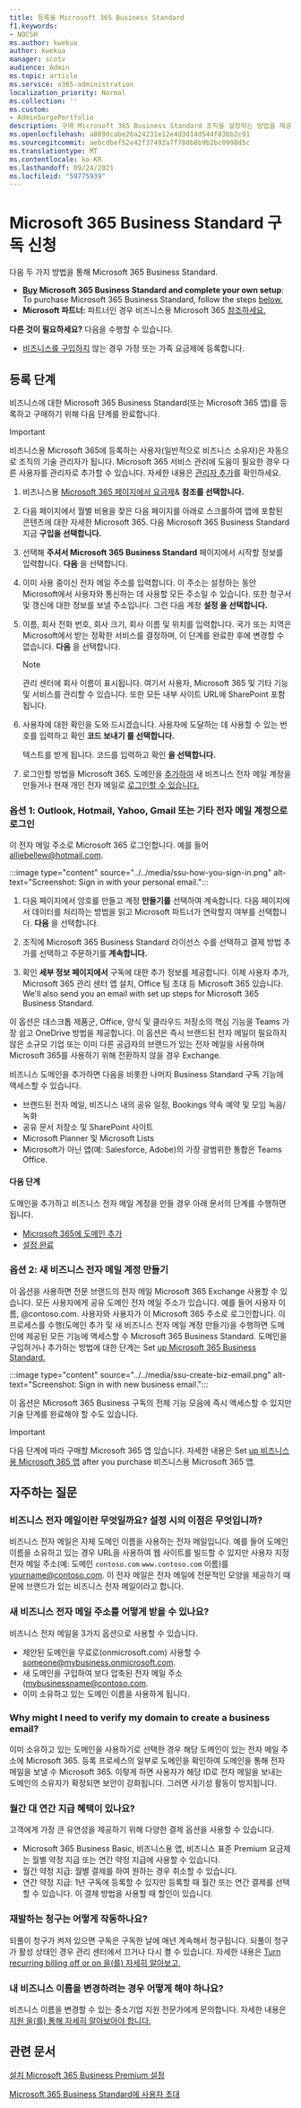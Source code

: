 ```yaml
---
title: 등록을 Microsoft 365 Business Standard
f1.keywords:
- NOCSH
ms.author: kwekua
author: kwekua
manager: scotv
audience: Admin
ms.topic: article
ms.service: o365-administration
localization_priority: Normal
ms.collection: ''
ms.custom:
- AdminSurgePortfolio
description: 구매 Microsoft 365 Business Standard 조직을 설정하는 방법을 제공합니다.
ms.openlocfilehash: a809dcabe26a24231e12e4d3d14d544f83bb2c91
ms.sourcegitcommit: aebcdbef52e42f37492a7f780b8b9b2bc0998d5c
ms.translationtype: MT
ms.contentlocale: ko-KR
ms.lasthandoff: 09/24/2021
ms.locfileid: "59775939"
---
```

# <a name="sign-up-for-a-microsoft-365-business-standard-subscription"></a>Microsoft 365 Business Standard 구독 신청

다음 두 가지 방법을 통해 Microsoft 365 Business Standard.
- **[Buy](https://go.microsoft.com/fwlink/?linkid=2109397) Microsoft 365 Business Standard and complete your own setup**: To purchase Microsoft 365 Business Standard, follow the steps [below.](#sign-up-steps)
- **Microsoft 파트너:** 파트너인 경우 비즈니스용 Microsoft 365 [참조하세요.](../../business/get-microsoft-365-business.md)

**다른 것이 필요하세요?** 다음을 수행할 수 있습니다.

- [비즈니스를 구입하지](https://go.microsoft.com/fwlink/?linkid=2109398) 않는 경우 가정 또는 가족 요금제에 등록합니다.

## <a name="sign-up-steps"></a>등록 단계

비즈니스에 대한 Microsoft 365 Business Standard(또는 Microsoft 365 앱)를 등록하고 구매하기 위해 다음 단계를 완료합니다.

> [!IMPORTANT]
> 비즈니스용 Microsoft 365에 등록하는 사용자(일반적으로 비즈니스 소유자)은 자동으로 조직의 기술 관리자가 됩니다. Microsoft 365 서비스 관리에 도움이 필요한 경우 다른 사용자를 관리자로 추가할 수 있습니다. 자세한 내용은 [관리자 추가](../../business-video/add-admin.md)를 확인하세요.

1. 비즈니스용 [Microsoft 365 페이지에서 요금제](https://go.microsoft.com/fwlink/?linkid=2109654)& **참조를 선택합니다.**
2. 다음 페이지에서 월별 비용을 찾은 다음 페이지를 아래로 스크롤하여 앱에 포함된 콘텐츠에 대한 자세한 Microsoft 365. 다음 Microsoft 365 Business Standard 지금 **구입을 선택합니다.**
3. 선택해 **주셔서 Microsoft 365 Business Standard** 페이지에서 시작할 정보를 입력합니다. **다음** 을 선택합니다.
4. 이미 사용 중이신 전자 메일 주소를 입력합니다. 이 주소는 설정하는 동안 Microsoft에서 사용자와 통신하는 데 사용할 모든 주소일 수 있습니다. 또한 청구서 및 갱신에 대한 정보를 보낼 주소입니다. 그런 다음 계정 **설정 을 선택합니다.**
5. 이름, 회사 전화 번호, 회사 크기, 회사 이름 및 위치를 입력합니다. 국가 또는 지역은 Microsoft에서 받는 정확한 서비스를 결정하며, 이 단계를 완료한 후에 변경할 수 없습니다. **다음** 을 선택합니다.

    > [!NOTE]
    > 관리 센터에 회사 이름이 표시됩니다. 여기서 사용자, Microsoft 365 및 기타 기능 및 서비스를 관리할 수 있습니다. 또한 모든 내부 사이트 URL에 SharePoint 포함됩니다.

6. 사용자에 대한 확인을 도와 드시겠습니다. 사용자에 도달하는 데 사용할 수 있는 번호를 입력하고 확인 **코드 보내기 를 선택합니다.**

   텍스트를 받게 됩니다. 코드를 입력하고 확인 **을 선택합니다.**

7. 로그인할 방법을 Microsoft 365. 도메인을 [추가하여](#option-2-create-a-new-business-email-account) 새 비즈니스 전자 메일 계정을 만들거나 현재 개인 전자 메일로 [로그인할 수 있습니다.](#option-1-sign-in-with-your-outlook-hotmail-yahoo-gmail-or-other-email-account)

### <a name="option-1-sign-in-with-your-outlook-hotmail-yahoo-gmail-or-other-email-account"></a>옵션 1: Outlook, Hotmail, Yahoo, Gmail 또는 기타 전자 메일 계정으로 로그인

이 전자 메일 주소로 Microsoft 365 로그인합니다. 예를 들어 alliebellew@hotmail.com.

:::image type="content" source="../../media/ssu-how-you-sign-in.png" alt-text="Screenshot: Sign in with your personal email.":::

1. 다음 페이지에서 암호를 만들고 계정 **만들기를** 선택하여 계속합니다. 다음 페이지에서 데이터를 처리하는 방법을 읽고 Microsoft 파트너가 연락할지 여부를 선택합니다. **다음** 을 선택합니다.

2. 조직에 Microsoft 365 Business Standard 라이선스 수를 선택하고 결제 방법  추가를 선택하고 주문하기를 **계속합니다.**

3. 확인 **세부 정보 페이지에서** 구독에 대한 추가 정보를 제공합니다. 이제 사용자 추가, Microsoft 365 관리 센터 앱 설치, Office 팀 초대 등 Microsoft 365 있습니다. We'll also send you an email with set up steps for Microsoft 365 Business Standard.

이 옵션은 데스크톱 제품군, Office, 양식 및 클라우드 저장소의 핵심 기능을 Teams 가장 쉽고 OneDrive 방법을 제공합니다. 이 옵션은 즉시 브랜드된 전자 메일이 필요하지 않은 소규모 기업 또는 이미 다른 공급자의 브랜드가 있는 전자 메일을 사용하며 Microsoft 365를 사용하기 위해 전환하지 않을 경우 Exchange.

<!--This option isn't recommended for larger businesses, including specialty industries such as healthcare or legal.-->

비즈니스 도메인을 추가하면 다음을 비롯한 나머지 Business Standard 구독 기능에 액세스할 수 있습니다.

- 브랜드된 전자 메일, 비즈니스 내의 공유 일정, Bookings 약속 예약 및 모임 녹음/녹화
- 공유 문서 저장소 및 SharePoint 사이트
- Microsoft Planner 및 Microsoft Lists
- Microsoft가 아닌 앱(예: Salesforce, Adobe)의 가장 광범위한 통합은 Teams Office.

#### <a name="next-steps"></a>다음 단계

도메인을 추가하고 비즈니스 전자 메일 계정을 만들 경우 아래 문서의 단계를 수행하면 됩니다.

- [Microsoft 365에 도메인 추가](../setup/add-domain.md)
- [설정 완료](../setup/setup-business-standard.md#finish-setting-up)

### <a name="option-2-create-a-new-business-email-account"></a>옵션 2: 새 비즈니스 전자 메일 계정 만들기

이 옵션을 사용하면 전문 브랜드의 전자 메일 Microsoft 365 Exchange 사용할 수 있습니다. 모든 사용자에게 공유 도메인 전자 메일 주소가 있습니다. 예를 들어 사용자 이름, @contoso.com. 사용자와 사용자가 이 Microsoft 365 주소로 로그인합니다. 이 프로세스를 수행(도메인 추가 및 새 비즈니스 전자 메일 계정 만들기)을 수행하면 도메인에 제공된 모든 기능에 액세스할 수 Microsoft 365 Business Standard. 도메인을 구입하거나 추가하는 방법에 대한 단계는 Set [up Microsoft 365 Business Standard.](../setup/setup-business-standard.md)

:::image type="content" source="../../media/ssu-create-biz-email.png" alt-text="Screenshot: Sign in with new business email.":::

이 옵션은 Microsoft 365 Business 구독의 전체 기능 모음에 즉시 액세스할 수 있지만 기술 단계를 완료해야 할 수도 있습니다.

> [!IMPORTANT]
> 다음 단계에 따라 구매할 Microsoft 365 앱 있습니다. 자세한 내용은 Set [up 비즈니스용 Microsoft 365 앱](../setup/setup-apps-for-business.md) after you purchase 비즈니스용 Microsoft 365 앱.

## <a name="frequently-asked-questions"></a>자주하는 질문

### <a name="what-is-a-business-email-and-what-are-the-advantages-to-setting-one-up"></a>비즈니스 전자 메일이란 무엇일까요? 설정 시의 이점은 무엇입니까?

비즈니스 전자 메일은 자체 도메인 이름을 사용하는 전자 메일입니다. 예를 들어 도메인 이름을 소유하고 있는 경우 URL을 사용하여 웹 사이트를 빌드할 수 있지만 사용자 지정 전자 메일 주소(예: 도메인 `contoso.com` `www.contoso.com` 이름)를 yourname@contoso.com. 이 전자 메일은 전자 메일에 전문적인 모양을 제공하기 때문에 브랜드가 있는 비즈니스 전자 메일이라고 합니다.

### <a name="how-do-i-get-a-new-business-email-address"></a>새 비즈니스 전자 메일 주소를 어떻게 받을 수 있나요?

비즈니스 전자 메일을 3가지 옵션으로 사용할 수 있습니다.

- 제안된 도메인을 무료로(onmicrosoft.com) 사용할 수 someone@mybusiness.onmicrosoft.com.
- 새 도메인을 구입하여 보다 압축된 전자 메일 주소(mybusinessname@contoso.com.
- 이미 소유하고 있는 도메인 이름을 사용하게 됩니다.

### <a name="why-might-i-need-to-verify-my-domain-to-create-a-business-email"></a>Why might I need to verify my domain to create a business email?

이미 소유하고 있는 도메인을 사용하기로 선택한 경우 해당 도메인이 있는 전자 메일 주소에 Microsoft 365. 등록 프로세스의 일부로 도메인을 확인하여 도메인을 통해 전자 메일을 보낼 수 Microsoft 365.  이렇게 하면 사용자가 해당 ID로 전자 메일을 보내는 도메인의 소유자가 확정되면 보안이 강화됩니다. 그러면 사기성 활동이 방지됩니다.

### <a name="is-there-a-benefit-to-paying-monthly-vs-annually"></a>월간 대 연간 지급 혜택이 있나요?

고객에게 가장 큰 유연성을 제공하기 위해 다양한 결제 옵션을 사용할 수 있습니다.

- Microsoft 365 Business Basic, 비즈니스용 앱, 비즈니스 표준 Premium 요금제는 월별 약정 지급 또는 연간 약정 지급에 사용할 수 있습니다.
- 월간 약정 지급: 월별 결제를 하여 원하는 경우 취소할 수 있습니다.
- 연간 약정 지급: 1년 구독에 등록할 수 있지만 등록할 때 월간 또는 연간 결제를 선택할 수 있습니다. 이 결제 방법을 사용할 때 할인이 있습니다.

### <a name="how-does-recurring-billing-work"></a>재발하는 청구는 어떻게 작동하나요?

되풀이 청구가 켜져 있으면 구독은 구독한 날에 매년 계속해서 청구됩니다. 되풀이 청구가 활성 상태인 경우 관리 센터에서 끄거나 다시 켤 수 있습니다. 자세한 내용은 [Turn recurring billing off or on 을(를) 자세히 알아보고,](../../commerce/subscriptions/renew-your-subscription.md#turn-recurring-billing-off-or-on)

### <a name="what-do-i-do-if-i-want-to-change-my-business-name"></a>내 비즈니스 이름을 변경하려는 경우 어떻게 해야 하나요?

비즈니스 이름을 변경할 수 있는 중소기업 지원 전문가에게 문의합니다. 자세한 내용은 [지원 을(를) 통해 자세히 알아보아야 합니다.](../../business-video/get-help-support.md)

## <a name="related-articles"></a>관련 문서

[설치 Microsoft 365 Business Premium 설정](../../business/set-up.md)

[Microsoft 365 Business Standard에 사용자 초대](user-invite-business-standard.md)
